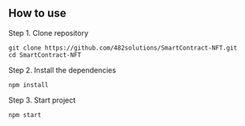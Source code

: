## How to use

Step 1. Clone repository
```
git clone https://github.com/482solutions/SmartContract-NFT.git
cd SmartContract-NFT
```
Step 2. Install the dependencies
```
npm install
```
Step 3. Start project
```
npm start
```


